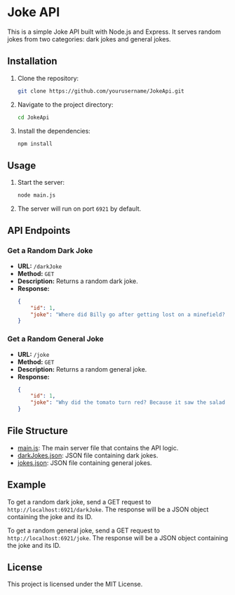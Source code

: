# Joke API

This is a simple Joke API built with Node.js and Express. It serves random jokes from two categories: dark jokes and general jokes.

## Installation

1. Clone the repository:
    ```sh
    git clone https://github.com/yourusername/JokeApi.git
    ```

2. Navigate to the project directory:
    ```sh
    cd JokeApi
    ```

3. Install the dependencies:
    ```sh
    npm install
    ```

## Usage

1. Start the server:
    ```sh
    node main.js
    ```

2. The server will run on port `6921` by default.

## API Endpoints

### Get a Random Dark Joke

- **URL:** `/darkJoke`
- **Method:** `GET`
- **Description:** Returns a random dark joke.
- **Response:**
    ```json
    {
        "id": 1,
        "joke": "Where did Billy go after getting lost on a minefield? Everywhere....."
    }
    ```

### Get a Random General Joke

- **URL:** `/joke`
- **Method:** `GET`
- **Description:** Returns a random general joke.
- **Response:**
    ```json
    {
        "id": 1,
        "joke": "Why did the tomato turn red? Because it saw the salad dressing!"
    }
    ```

## File Structure

- [main.js](http://_vscodecontentref_/1): The main server file that contains the API logic.
- [darkJokes.json](http://_vscodecontentref_/2): JSON file containing dark jokes.
- [jokes.json](http://_vscodecontentref_/3): JSON file containing general jokes.

## Example

To get a random dark joke, send a GET request to `http://localhost:6921/darkJoke`. The response will be a JSON object containing the joke and its ID.

To get a random general joke, send a GET request to `http://localhost:6921/joke`. The response will be a JSON object containing the joke and its ID.

## License

This project is licensed under the MIT License.